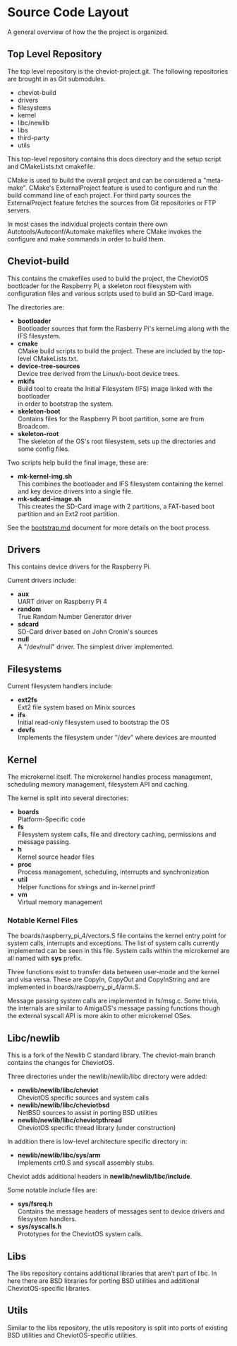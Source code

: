 # Source Code Layout

A general overview of how the the project is organized.

## Top Level Repository

The top level repository is the cheviot-project.git.  The following repositories are
brought in as Git submodules.

  * cheviot-build
  * drivers
  * filesystems
  * kernel
  * libc/newlib
  * libs
  * third-party
  * utils
	
This top-level repository contains this docs directory and the setup script and CMakeLists.txt
cmakefile.

CMake is used to build the overall project and can be considered a "meta-make". CMake's ExternalProject
feature is used to configure and run the build command line of each project.  For third party sources
the ExternalProject feature fetches the sources from Git repositories or FTP servers. 

In most cases the individual projects contain there own Autotools/Autoconf/Automake makefiles
where CMake invokes the configure and make commands in order to build them.
	
## Cheviot-build

This contains the cmakefiles used to build the project, the CheviotOS bootloader for the Raspberry Pi,
a skeleton root filesystem with configuration files and various scripts used to build an SD-Card image.

The directories are:

  * **bootloader**\
  Bootloader sources that form the Rasberry Pi's kernel.img along with the IFS filesystem.
  * **cmake**\
  CMake build scripts to build the project.  These are included by the top-level CMakeLists.txt.
  * **device-tree-sources** \
  Device tree derived from the Linux/u-boot device trees.
  * **mkifs**\
  Build tool to create the Initial Filesystem (IFS) image linked with the bootloader \
  in order to bootstrap the system.
  * **skeleton-boot**\
  Contains files for the Raspberry Pi boot partition, some are from Broadcom.
  * **skeleton-root**\
  The skeleton of the OS's root filesystem, sets up the directories and some config files.

Two scripts help build the final image, these are:

  * **mk-kernel-img.sh**\
  This combines the bootloader and IFS filesystem containing the kernel and key device drivers into a single file.
  * **mk-sdcard-image.sh**\
  This creates the SD-Card image with 2 partitions, a FAT-based boot partition and an Ext2 root partition.

See the [bootstrap.md](bootstrap.md) document for more details on the boot process.


## Drivers

This contains device drivers for the Raspberry Pi.

Current drivers include:

  * **aux**\
  UART driver on Raspberry Pi 4
  * **random**\
  True Random Number Generator driver  
  * **sdcard**\
  SD-Card driver based on John Cronin's sources
  * **null**\
  A "/dev/null" driver. The simplest driver implemented.


## Filesystems

Current filesystem handlers include:

  * **ext2fs**\
  Ext2 file system based on Minix sources 
  * **ifs**\
  Initial read-only filesystem used to bootstrap the OS
  * **devfs**\
  Implements the filesystem under "/dev" where devices are mounted


## Kernel

The microkernel itself. The microkernel handles process management, scheduling
memory management, filesystem API and caching.

The kernel is split into several directories:

  * **boards**\
  Platform-Specific code
  * **fs**\
  Filesystem system calls, file and directory caching, permissions and message passing.
  * **h**\
  Kernel source header files  
  * **proc**\
  Process management, scheduling, interrupts and synchronization 
  * **util** \
  Helper functions for strings and in-kernel printf
  * **vm**\
  Virtual memory management


### Notable Kernel Files

The boards/raspberry\_pi\_4/vectors.S file contains the kernel entry point for system
calls, interrupts and exceptions.  The list of system calls currently implemented can
be seen in this file.  System calls within the microkernel are all named with **sys**
prefix.

Three functions exist to transfer data between user-mode and the kernel and visa versa.
These are CopyIn, CopyOut and CopyInString and are implemented in boards/raspberry\_pi\_4/arm.S.

Message passing system calls are implemented in fs/msg.c. Some trivia, the internals
are similar to AmigaOS's message passing functions though the external syscall API
is more akin to other microkernel OSes.


## Libc/newlib

This is a fork of the Newlib C standard library. The cheviot-main branch contains
the changes for CheviotOS.

Three directories under the newlib/newlib/libc directory were added:

  * **newlib/newlib/libc/cheviot**\
  CheviotOS specific sources and system calls
  * **newlib/newlib/libc/cheviotbsd**\
  NetBSD sources to assist in porting BSD utilities
  * **newlib/newlib/libc/cheviotpthread**\
  CheviotOS specific thread library (under construction)

In addition there is low-level architecture specific directory in:

  * **newlib/newlib/libc/sys/arm**\
  Implements crt0.S and syscall assembly stubs.
  
Cheviot adds additional headers in **newlib/newlib/libc/include**.  

Some notable include files are:
  * **sys/fsreq.h**\
  Contains the message headers of messages sent to device drivers and filesystem handlers.
  * **sys/syscalls.h**\
  Prototypes for the CheviotOS system calls.


## Libs

The libs repository contains additional libraries that aren't part of libc.  In here
there are BSD libraries for porting BSD utilities and additional CheviotOS-specific
libraries.


## Utils

Similar to the libs repository, the utils repository is split into ports of existing BSD
utilities and CheviotOS-specific utilities.



